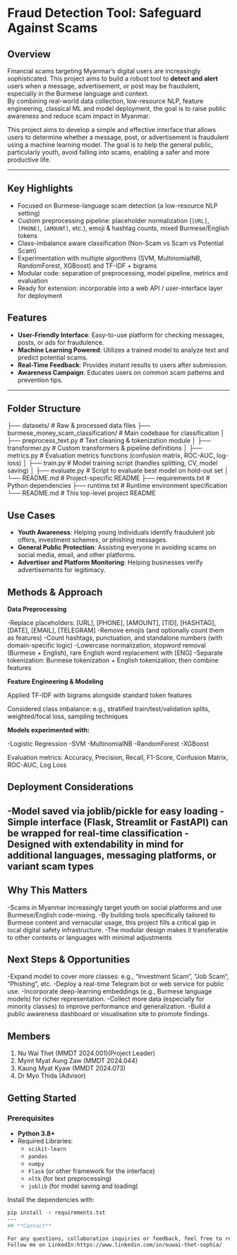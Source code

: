 # **Fraud Detection Tool: Safeguard Against Scams**

## **Overview**
Financial scams targeting Myanmar’s digital users are increasingly sophisticated. This project aims to build a robust tool to **detect and alert** users when a message, advertisement, or post may be fraudulent, especially in the Burmese language and context.  
By combining real-world data collection, low-resource NLP, feature engineering, classical ML and model deployment, the goal is to raise public awareness and reduce scam impact in Myanmar.

This project aims to develop a simple and effective interface that allows users to determine whether a message, post, or advertisement is fraudulent using a machine learning model. The goal is to help the general public, particularly youth, avoid falling into scams, enabling a safer and more productive life.

---
## Key Highlights  
- Focused on Burmese-language scam detection (a low-resource NLP setting)  
- Custom preprocessing pipeline: placeholder normalization (`[URL]`, `[PHONE]`, `[AMOUNT]`, etc.), emoji & hashtag counts, mixed Burmese/English tokens  
- Class-imbalance aware classification (Non-Scam vs Scam vs Potential Scam)  
- Experimentation with multiple algorithms (SVM, MultinomialNB, RandomForest, XGBoost) and TF-IDF + bigrams  
- Modular code: separation of preprocessing, model pipeline, metrics and evaluation  
- Ready for extension: incorporable into a web API / user-interface layer for deployment


## **Features**
- **User-Friendly Interface**: Easy-to-use platform for checking messages, posts, or ads for fraudulence.
- **Machine Learning Powered**: Utilizes a trained model to analyze text and predict potential scams.
- **Real-Time Feedback**: Provides instant results to users after submission.
- **Awareness Campaign**: Educates users on common scam patterns and prevention tips.

---
## Folder Structure  
├── datasets/ # Raw & processed data files
├── burmese_money_scam_classification/ # Main codebase for classification
│ ├── preprocess_text.py # Text cleaning & tokenization module
│ ├── transformer.py # Custom transformers & pipeline definitions
│ ├── metrics.py # Evaluation metrics functions (confusion matrix, ROC-AUC, log-loss)
│ ├── train.py # Model training script (handles splitting, CV, model saving)
│ ├── evaluate.py # Script to evaluate best model on hold-out set
│ └── README.md # Project-specific README
├── requirements.txt # Python dependencies
├── runtime.txt # Runtime environment specification
└── README.md # This top-level project README

## **Use Cases**
- **Youth Awareness**: Helping young individuals identify fraudulent job offers, investment schemes, or phishing messages.
- **General Public Protection**: Assisting everyone in avoiding scams on social media, email, and other platforms.
- **Advertiser and Platform Monitoring**: Helping businesses verify advertisements for legitimacy.

## Methods & Approach
**Data Preprocessing**

  -Replace placeholders: [URL], [PHONE], [AMOUNT], [TID], [HASHTAG], [DATE], [EMAIL], [TELEGRAM]
  -Remove emojis (and optionally count them as features)
  -Count hashtags, punctuation, and standalone numbers (with domain-specific logic)
  -Lowercase normalization, stopword removal (Burmese + English), rare English word replacement with [ENG]
  -Separate tokenization: Burmese tokenization + English tokenization, then combine features

**Feature Engineering & Modeling**

Applied TF-IDF with bigrams alongside standard token features

Considered class imbalance: e.g., stratified train/test/validation splits, weighted/focal loss, sampling techniques

**Models experimented with:**

  -Logistic Regression
  -SVM
  -MultinomialNB
  -RandomForest
  -XGBoost

Evaluation metrics: Accuracy, Precision, Recall, F1-Score, Confusion Matrix, ROC-AUC, Log Loss

## Deployment Considerations

-Model saved via joblib/pickle for easy loading
-Simple interface (Flask, Streamlit or FastAPI) can be wrapped for real-time classification
-Designed with extendability in mind for additional languages, messaging platforms, or variant scam types
---
## Why This Matters

-Scams in Myanmar increasingly target youth on social platforms and use Burmese/English code-mixing.
-By building tools specifically tailored to Burmese content and vernacular usage, this project fills a critical gap in local digital safety infrastructure.
-The modular design makes it transferable to other contexts or languages with minimal adjustments

## Next Steps & Opportunities

-Expand model to cover more classes: e.g., “Investment Scam”, “Job Scam”, “Phishing”, etc.
-Deploy a real-time Telegram bot or web service for public use.
-Incorporate deep-learning embeddings (e.g., Burmese language models) for richer representation.
-Collect more data (especially for minority classes) to improve performance and generalization.
-Build a public awareness dashboard or visualisation site to promote findings.

## **Members**
1. Nu Wai Thet (MMDT 2024.001)(Project Leader)
2. Myint Myat Aung Zaw (MMDT 2024.044)
3. Kaung Myat Kyaw (MMDT 2024.073)
4. Dr Myo Thida (Advisor)
   
## **Getting Started**

### **Prerequisites**
- **Python 3.8+**
- Required Libraries:
  - `scikit-learn`
  - `pandas`
  - `numpy`
  - `Flask` (or other framework for the interface)
  - `nltk` (for text preprocessing)
  - `joblib` (for model saving and loading)

Install the dependencies with:
```bash
pip install -r requirements.txt
---
## **Contact**

For any questions, collaboration inquiries or feedback, feel free to reach out to me on GitHub or email: nuwaithet@gmail.com
Follow me on LinkedIn:https://www.linkedin.com/in/nuwai-thet-sophia/
